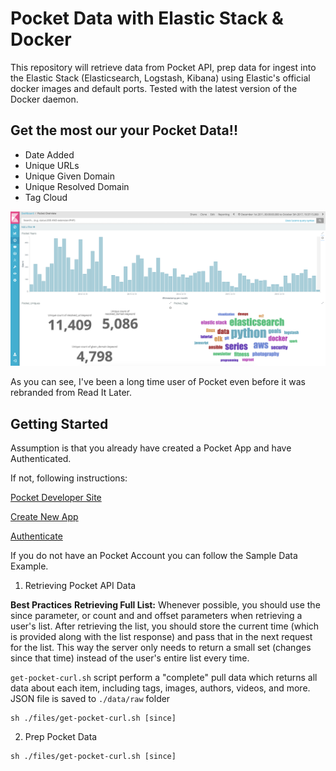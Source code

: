 # Pocket Data with Elastic Stack & Docker

This repository will retrieve data from Pocket API, prep data for ingest into the Elastic Stack (Elasticsearch, Logstash, Kibana) using Elastic's official docker images and default ports. 
Tested with the latest version of the Docker daemon.

## Get the most our your Pocket Data!!
- Date Added
- Unique URLs
- Unique Given Domain
- Unique Resolved Domain
- Tag Cloud

![](screenshot.png)

As you can see, I've been a long time user of Pocket even before it was rebranded from Read It Later.

## Getting Started
Assumption is that you already have created a Pocket App and have Authenticated. 

If not, following instructions:

[Pocket Developer Site](https://getpocket.com/developer/)

[Create New App](https://getpocket.com/developer/apps/new)

[Authenticate](https://getpocket.com/developer/docs/authentication)

If you do not have an Pocket Account you can follow the Sample Data Example.

1. Retrieving Pocket API Data

**Best Practices** 
**Retrieving Full List:** Whenever possible, you should use the since parameter, or count and and offset parameters when retrieving a user's list. After retrieving the list, you should store the current time (which is provided along with the list response) and pass that in the next request for the list. This way the server only needs to return a small set (changes since that time) instead of the user's entire list every time.

`get-pocket-curl.sh` script perform a "complete" pull data which returns all data about each item, including tags, images, authors, videos, and more. JSON file is saved to `./data/raw` folder

``` 
sh ./files/get-pocket-curl.sh [since]

```

2. Prep Pocket Data 

``` 
sh ./files/get-pocket-curl.sh [since]

```

